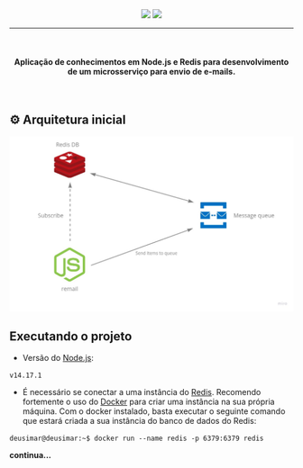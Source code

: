 <div align="center">
  <img src="https://img.shields.io/badge/Node.js-026e00?style=for-the-badge&logo=node&logoColor=white" />
  <img src="https://img.shields.io/badge/Typescript-3178c6?style=for-the-badge&logo=typescript&logoColor=white" />
</div>

<hr>

<br>

<h4 align="center">
  Aplicação de conhecimentos em Node.js e Redis para desenvolvimento de um microsserviço para envio de e-mails.
</h4>

<br>

## :gear: Arquitetura inicial

<img src="./docs/architecture.jpg"/>

<br>

## Executando o projeto

* Versão do [Node.js](https://nodejs.org/):
```console
v14.17.1
```

* É necessário se conectar a uma instância do [Redis](https://redis.io/). Recomendo fortemente o uso do [Docker](https://www.docker.com/) para criar 
uma instância na sua própria máquina. Com o docker instalado, basta executar o seguinte comando que estará criada a sua instância do banco de dados do Redis:

```console
deusimar@deusimar:~$ docker run --name redis -p 6379:6379 redis
```

<strong>continua...</strong>
